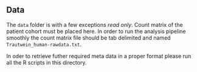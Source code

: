 ## Data
The `data` folder is with a few exceptions _read only_. Count matrix of the patient cohort must be placed here. In order to run the analysis pipeline smoothly the count matrix file should be tab delimited and named `Trautwein_human-rawdata.txt`.

In oder to retrieve futher required meta data in a proper format please run all the R scripts in this directory.

